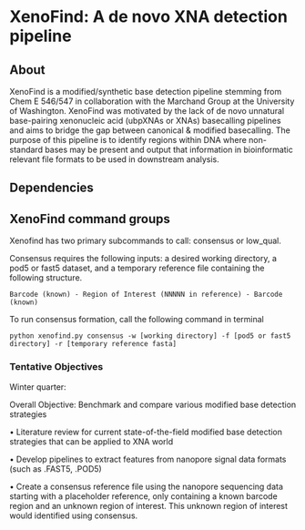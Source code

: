 # XenoFind: A de novo XNA detection pipeline

## About 

XenoFind is a modified/synthetic base detection pipeline stemming from Chem E 546/547 in collaboration with the Marchand Group at the University of Washington. XenoFind was motivated by the lack of de novo unnatural base-pairing xenonucleic acid (ubpXNAs or XNAs) basecalling pipelines and aims to bridge the gap between canonical & modified basecalling. The purpose of this pipeline is to identify regions within DNA where non-standard bases may be present and output that information in bioinformatic relevant file formats to be used in downstream analysis. 

## Dependencies 

## XenoFind command groups 

Xenofind has two primary subcommands to call: consensus or low_qual. 

Consensus requires the following inputs: a desired working directory, a pod5 or fast5 dataset, and a temporary reference file containing the following structure. 

    Barcode (known) - Region of Interest (NNNNN in reference) - Barcode (known)
To run consensus formation, call the following command in terminal 

    python xenofind.py consensus -w [working directory] -f [pod5 or fast5 directory] -r [temporary reference fasta]

### Tentative Objectives 

Winter quarter:

Overall Objective: Benchmark and compare various modified base detection strategies

• Literature review for current state-of-the-field modified base detection strategies that can be applied to XNA world

• Develop pipelines to extract features from nanopore signal data formats (such as .FAST5, .POD5)

• Create a consensus reference file using the nanopore sequencing data starting with a placeholder reference, only containing a known barcode region and an unknown region of interest. This unknown region of interest would identified using consensus. 
